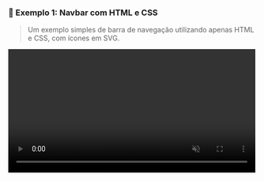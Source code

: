 ### 🧪 Exemplo 1: Navbar com HTML e CSS

> Um exemplo simples de barra de navegação utilizando apenas HTML e CSS, com ícones em SVG.

<video src="./assets/exemplo.mp4" controls autoplay loop muted width="500"></video>